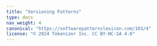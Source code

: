 ```yaml
---
title: "Versioning Patterns"
type: docs
nav_weight: 4
canonical: "https://softwarepatternslexicon.com/103/4"
license: "© 2024 Tokenizer Inc. CC BY-NC-SA 4.0"
---
```

